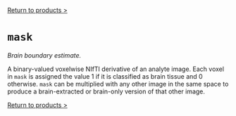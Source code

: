 [Return to products >](https://pipedocs.github.io/products)

# `mask`

_Brain boundary estimate._

A binary-valued voxelwise NIfTI derivative of an analyte image. Each voxel in `mask` is assigned the value 1 if it is classified as brain tissue and 0 otherwise. `mask` can be multiplied with any other image in the same space to produce a brain-extracted or brain-only version of that other image.

[Return to products >](https://pipedocs.github.io/products)
